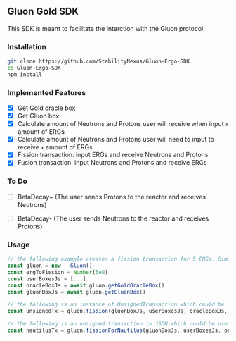 ## Gluon Gold SDK

This SDK is meant to facilitate the interction with the Gluon protocol.

### Installation

```bash
git clone https://github.com/StabilityNexus/Gluon-Ergo-SDK
cd Gluon-Ergo-SDK
npm install
```

### Implemented Features
- [x] Get Gold oracle box
- [x] Get Gluon box
- [x] Calculate amount of Neutrons and Protons user will receive when input `x` amount of ERGs
- [x] Calculate amount of Neutrons and Protons user will need to input to receive `x` amount of ERGs
- [x] Fission transaction: input ERGs and receive Neutrons and Protons
- [x] Fusion transaction: input Neutrons and Protons and receive ERGs

### To Do
- [ ] BetaDecay+ (The user sends Protons to the reactor and receives Neutrons)
- [ ] BetaDecay- (The user sends Neutrons to the reactor and receives Protons)


### Usage

```javascript
// the following example creates a fission transaction for 5 ERGs. Similar approach could be used for fusion transaction
const gluon = new   Gluon()
const ergToFission = Number(5e9)
const userBoxesJs = [...]
const oracleBoxJs = await gluon.getGoldOracleBox()
const gluonBoxJs = await gluon.getGluonBox()

// the following is an instance of UnsignedTransaction which could be used to get reduced tx or for any use cases
const unsignedTx = gluon.fission(gluonBoxJs, userBoxesJs, oracleBoxJs, ergToFission)

// the following is an unsigned transaction in JSON which could be used to sign using Nautilus or similar wallets without needing any chagnes
const nautilusTx = gluon.fissionForNautilus(gluonBoxJs, userBoxesJs, oracleBoxJs, ergToFission)
```